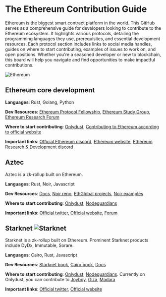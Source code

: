# The Ethereum Contribution Guide

Ethereum is the biggest smart contract platform in the world. This GitHub serves as a comprehensive guide for developers looking to contribute to the Ethereum ecosystem. It highlights various protocols, detailing the programming languages they use, prerequisites, and essential development resources. Each protocol section includes links to social media handles, guides on where to start contributing, examples of issues to work on, and open positions. Whether you're a seasoned developer or new to blockchain, this board will help you navigate and find opportunities to make impactful contributions.

![Ethereum](https://ethereum.org/_next/image/?url=%2F_next%2Fstatic%2Fmedia%2Fhero.94a1ecc4.png&w=1920&q=75)

## Ethereum core development 

**Languages**: Rust, Golang, Python

**Dev Resources**: [Ethereum Protocol Fellowship](), [Ethereum Study Group](https://epf.wiki/#/eps/intro), [Ethereum Research Forum](https://ethresear.ch/)

**Where to start contributing**: [Onlydust](https://app.onlydust.com/), [Contributing to Ethereum according to official website](https://ethereum.org/en/contributing/) 

**Important links**: [Official Ethereum discord](https://discord.com/invite/ethereum-org), [Ethereum website](https://ethereum.org/en/), [Ethereum Research & Development discord](https://discord.com/invite/qGpsxSA) 


## Aztec
Aztec is a zk-rollup built on Ethereum. 

**Languages**: Rust, Noir, Javascript

**Dev Resources**: [Docs](https://docs.aztec.network/), [Noir repo]([https://epf.wiki/#/eps/intro](https://github.com/AztecProtocol/aztec-nr)), [EthGlobal projects](https://x.com/aztecnetwork/status/1772383022601658764), [Noir examples](https://x.com/aztecnetwork/status/1782946488450244812)

**Where to start contributing**: [Onlydust](https://app.onlydust.com/), [Nodeguardians](https://nodeguardians.io/campaigns/discovering-noir)

**Important links**: [Official twitter](https://x.com/aztecnetwork), [Official website](https://aztec.network/), [Forum](https://forum.aztec.network/)


## Starknet ![Starknet](https://www.starknet.io/wp-content/themes/Starknet/assets/img/starknet-logo.svg)


Starknet is a zk-rollup built on Ethereum. Prominent Starknet products include DyDx, Immutable, Sorare. 


**Languages**: Cairo, Rust, Javascript

**Dev Resources**: [Starknet book](https://book.starknet.io/), [Cairo book](https://book.cairo-lang.org/), [Docs](https://docs.starknet.io/)

**Where to start contributing**: [Onlydust](https://app.onlydust.com/), [Nodeguardians](https://nodeguardians.io/campaigns/cairo-thinking). Currently on Onlydust, you can contribute to [Joyboy](https://app.onlydust.com/p/joyboy-community), [Giza](https://app.onlydust.com/p/giza), [Madara](https://app.onlydust.com/p/madara)

**Important links**: [Official twitter](https://x.com/Starknet), [Official website](https://starknet.io/)
